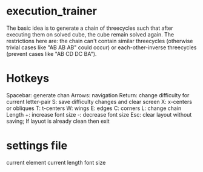 # execution_trainer
The basic idea is to generate a chain of threecycles such that after executing them on solved cube, the cube remain solved again. The restrictions here are: the chain can't contain similar threecycles (otherwise trivial cases like "AB AB AB" could occur) or each-other-inverse threecycles (prevent cases like "AB CD DC BA").

# Hotkeys
Spacebar: generate chan
Arrows: navigation
Return: change difficulty for current letter-pair
S: save difficulty changes and clear screen
X: x-centers or obliques
T: t-centers
W: wings
E: edges
C: corners
L: change chain Length
+: increase font size
-: decrease font size
Esc: clear layout without saving; If layuot is already clean then exit

# settings file
current element
current length
font size